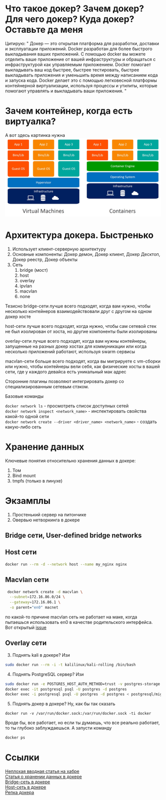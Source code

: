 # Что такое докер? Зачем докер? Для чего докер? Куда докер? Оставьте да меня
Цитирую: 
" Докер — это открытая платформа для разработки, доставки и эксплуатации приложений. Docker разработан для более быстрого выкладывания ваших приложений. С помощью docker вы можете отделить ваше приложение от вашей инфраструктуры и обращаться с инфраструктурой как управляемым приложением. Docker помогает выкладывать ваш код быстрее, быстрее тестировать, быстрее выкладывать приложения и уменьшить время между написанием кода и запуска кода. Docker делает это с помощью легковесной платформы контейнерной виртуализации, используя процессы и утилиты, которые помогают управлять и выкладывать ваши приложения. "

# Зачем контейнер, когда есть виртуалка? 
А вот здесь картинка нужна
![скачай нормальный браузер](./pics/containers-vs-virtual-machines.jpeg)


# Архитектура докера. Быстренько
1) Использует клиент-серверную архитектуру 
2) Основные компоненты: Докер демон, Докер клиент, Докер Десктоп, Докер реестр, Докер объекты
3) Сеть 
    1) bridge (мост)
    2) host 
    3) overlay
    4) ipvlan
    5) macvlan
    6) none

Тезисно
bridge-сети лучше всего подходят, когда вам нужно, чтобы несколько контейнеров взаимодействовали друг с другом на одном докер хосте

host-сети лучше всего подходят, когда нужно, чтобы сам сетевой стек не был изолирован от хоста, но другие компоненты были изолированы

overlay-сети лучше всего подходят, когда вам нужны контейнеры, запущенные на разных докер хостах для коммуникации или когда несколько приложений работают, используя swarm cервисы 

macvlan-сети больше всего подходят, когда вы мигрируете с vm-сборки или нужно, чтобы 
контейнеры вели себя, как физические хосты в вашей сети, где у каждого девайса есть уникальный мак адрес

Сторонние плагины позволяют интегрировать докер со специализированным сетевым стэком. 

Базовые команды

```docker network ls``` - просмотреть список доступных сетей\
```docker network inspect <network_name>``` - инспектировать свойства какой-то одной сети\
```docker network create --driver <driver_name> <network_name>``` - создать какую-либо сеть

# Хранение данных
Ключевые понятия относительно хранения данных в докере: 
1. Том
2. Bind mount
3. tmpfs (только в линухе)


# Экзамплы
1) Простенький сервер на питончике
2) Овервью нетворкинга в докере
## Bridge сети, User-defined bridge networks

## Host сети
```bash 
docker run --rm -d --network host --name my_nginx nginx
```
## Macvlan сети
```bash
 docker network create -d macvlan \
  --subnet=172.16.86.0/24 \
  --gateway=172.16.86.1 \
  -o parent="en0" macnet
```
по какой-то причине macvlan сеть не работает на маке, когда пытаешься использовать en0 
в качестве родительского интерфейса. Вот открытый [issue](https://github.com/moby/libnetwork/issues/2614)

## Overlay сети
3) Поднять kali в докере? Изи 
```bash
sudo docker run --rm -i -t kalilinux/kali-rolling /bin/bash 
```

4) Поднять PostgreSQL сервер? Изи
```bash 
sudo docker run -e POSTGRES_HOST_AUTH_METHOD=trust -v postgres-storage:/data --name postgresql postgres  
docker exec -it postgresql psql -U postgres -d postgres
docker exec -i postgresql psql -U postgres -d postgres < postgresql/migration.sql
```

5) Поднять докер в докере? Ну, как бы так сказать
```
docker run -v /var/run/docker.sock:/var/run/docker.sock -ti docker
```
Вроде бы, все работает, но если ты думаешь, что все реально работает, то ты глубоко заблуждаешься. А запусти команду 
```bash
docker ps
```

# Cсылки
[Неплохая вводная статья на хабре](https://habr.com/ru/post/253877/)\
[Статья о хранении данных в докере](https://slurm.io/tpost/i5ikrm9fj1-hranenie-dannih-v-docker)\
[Bridge-cеть в докере](https://docs.docker.com/network/bridge/)\
[Host-сеть в докере](https://docs.docker.com/network/host/)\
[Репка докера](https://github.com/moby/moby)

